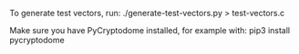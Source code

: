To generate test vectors, run:
./generate-test-vectors.py > test-vectors.c

Make sure you have PyCryptodome installed, for example with:
pip3 install pycryptodome
